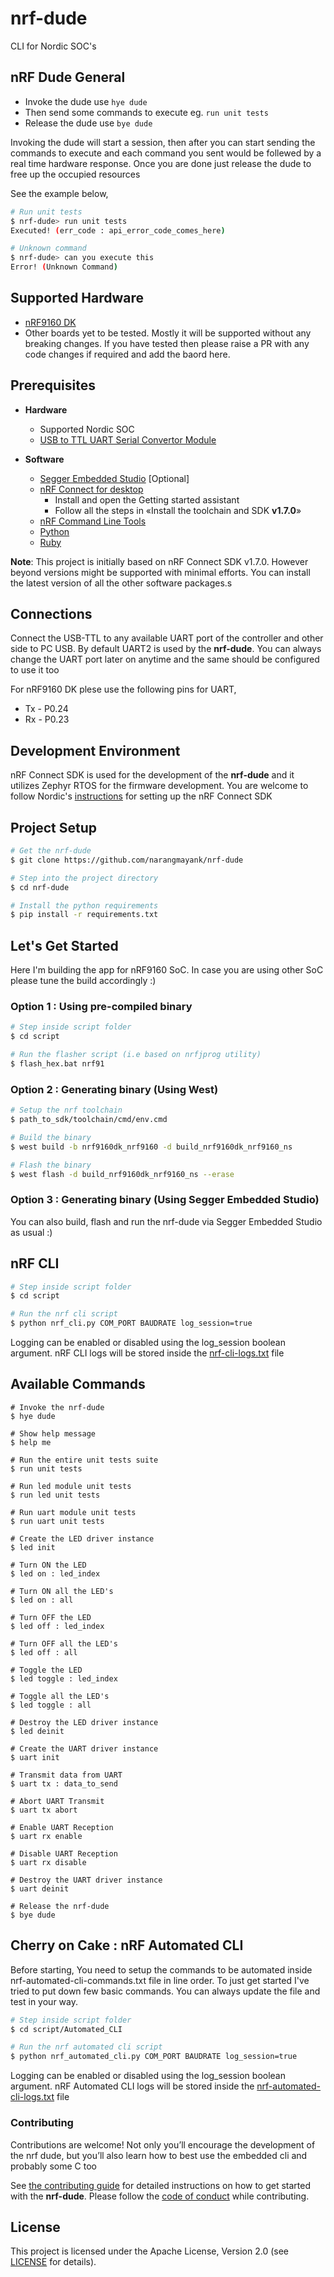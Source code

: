 # nrf-dude

CLI for Nordic SOC's

## nRF Dude General

- Invoke the dude use `hye dude`
- Then send some commands to execute eg. `run unit tests`
- Release the dude use `bye dude`

Invoking the dude will start a session, then after you can start sending the commands to execute and each command you sent would be follewed by a real time hardware response. Once you are done just release the dude to free up the occupied resources

See the example below,

```bash
# Run unit tests
$ nrf-dude> run unit tests
Executed! (err_code : api_error_code_comes_here)

# Unknown command
$ nrf-dude> can you execute this
Error! (Unknown Command)
```

## Supported Hardware

- [nRF9160 DK](https://www.nordicsemi.com/Products/Development-hardware/nrf9160-dk) 
- Other boards yet to be tested. Mostly it will be supported without any breaking changes. If you have tested then please raise a PR with any code changes if required and add the baord here.

## Prerequisites

* **Hardware**
    * Supported Nordic SOC
    * [USB to TTL UART Serial Convertor Module](https://www.electronicscomp.com/cp2102-usb-to-ttl-serial-converter-module?gclid=Cj0KCQjwmPSSBhCNARIsAH3cYgZYxKicZp3K4ffDAOhflVfdwYnVYaJ4WPLYOvm-uyRn7_Nrcr6eSiAaAn-jEALw_wcB)

* **Software**
    * [Segger Embedded Studio](https://www.segger.com/downloads/embedded-studio/) [Optional]
    * [nRF Connect for desktop](https://www.nordicsemi.com/Software-and-tools/Development-Tools/nRF-Connect-for-desktop)
        * Install and open the Getting started assistant
        * Follow all the steps in «Install the toolchain and SDK **v1.7.0**»
    * [nRF Command Line Tools](https://www.nordicsemi.com/Software-and-tools/Development-Tools/nRF-Command-Line-Tools)
    * [Python](https://www.python.org/downloads/)
    * [Ruby](https://rubyinstaller.org/downloads/)

**Note**: This project is initially based on nRF Connect SDK v1.7.0. However beyond versions might be supported with minimal efforts. You can install the latest version of all the other software packages.s

## Connections

Connect the USB-TTL to any available UART port of the controller and other side to PC USB. By default UART2 is used by the **nrf-dude**. You can always change the UART port later on anytime and the same should be configured to use it too

For nRF9160 DK plese use the following pins for UART,
- Tx - P0.24
- Rx - P0.23


## Development Environment

nRF Connect SDK is used for the development of the **nrf-dude** and it utilizes Zephyr RTOS for the firmware development. You are welcome to follow Nordic's [instructions](https://www.nordicsemi.com/Products/Development-software/nrf-connect-sdk) for setting up the nRF Connect SDK

## Project Setup 

```bash
# Get the nrf-dude
$ git clone https://github.com/narangmayank/nrf-dude

# Step into the project directory
$ cd nrf-dude

# Install the python requirements
$ pip install -r requirements.txt
```

## Let's Get Started

Here I'm building the app for nRF9160 SoC. In case you are using other SoC please tune the build accordingly :)

### Option 1 : Using pre-compiled binary

```bash
# Step inside script folder
$ cd script

# Run the flasher script (i.e based on nrfjprog utility)
$ flash_hex.bat nrf91
```

### Option 2 : Generating binary (Using West)

```bash
# Setup the nrf toolchain
$ path_to_sdk/toolchain/cmd/env.cmd

# Build the binary
$ west build -b nrf9160dk_nrf9160 -d build_nrf9160dk_nrf9160_ns

# Flash the binary
$ west flash -d build_nrf9160dk_nrf9160_ns --erase
```

### Option 3 : Generating binary (Using Segger Embedded Studio)

You can also build, flash and run the nrf-dude via Segger Embedded Studio as usual :)

## nRF CLI 

```bash
# Step inside script folder
$ cd script

# Run the nrf cli script
$ python nrf_cli.py COM_PORT BAUDRATE log_session=true
```

Logging can be enabled or disabled using the log_session boolean argument. nRF CLI logs will be stored inside the [nrf-cli-logs.txt](script/nrf-cli-logs.txt) file

## Available Commands

```
# Invoke the nrf-dude
$ hye dude

# Show help message
$ help me

# Run the entire unit tests suite
$ run unit tests

# Run led module unit tests
$ run led unit tests

# Run uart module unit tests
$ run uart unit tests

# Create the LED driver instance
$ led init

# Turn ON the LED
$ led on : led_index

# Turn ON all the LED's
$ led on : all

# Turn OFF the LED
$ led off : led_index

# Turn OFF all the LED's
$ led off : all

# Toggle the LED
$ led toggle : led_index

# Toggle all the LED's
$ led toggle : all

# Destroy the LED driver instance
$ led deinit

# Create the UART driver instance
$ uart init

# Transmit data from UART
$ uart tx : data_to_send

# Abort UART Transmit
$ uart tx abort

# Enable UART Reception
$ uart rx enable

# Disable UART Reception
$ uart rx disable

# Destroy the UART driver instance
$ uart deinit

# Release the nrf-dude
$ bye dude

```

## Cherry on Cake : nRF Automated CLI

Before starting, You need to setup the commands to be automated inside nrf-automated-cli-commands.txt file in line order. To just get started I've tried to put down few basic commands. You can always update the file and test in your way.

```bash
# Step inside script folder
$ cd script/Automated_CLI

# Run the nrf automated cli script
$ python nrf_automated_cli.py COM_PORT BAUDRATE log_session=true
```

Logging can be enabled or disabled using the log_session boolean argument. nRF Automated CLI logs will be stored inside the [nrf-automated-cli-logs.txt](script/Automated_CLI/nrf-automated-cli-logs.txt) file

### Contributing

Contributions are welcome!  Not only you’ll encourage the development of the nrf dude, but you’ll also learn how to best use the embedded cli and probably some C too

See [the contributing guide](CONTRIBUTING.md) for detailed instructions on how to get started with the **nrf-dude**. Please follow the [code of conduct](CODE_OF_CONDUCT.md) while contributing.

## License

This project is licensed under the Apache License, Version 2.0 (see [LICENSE](LICENSE) for details).